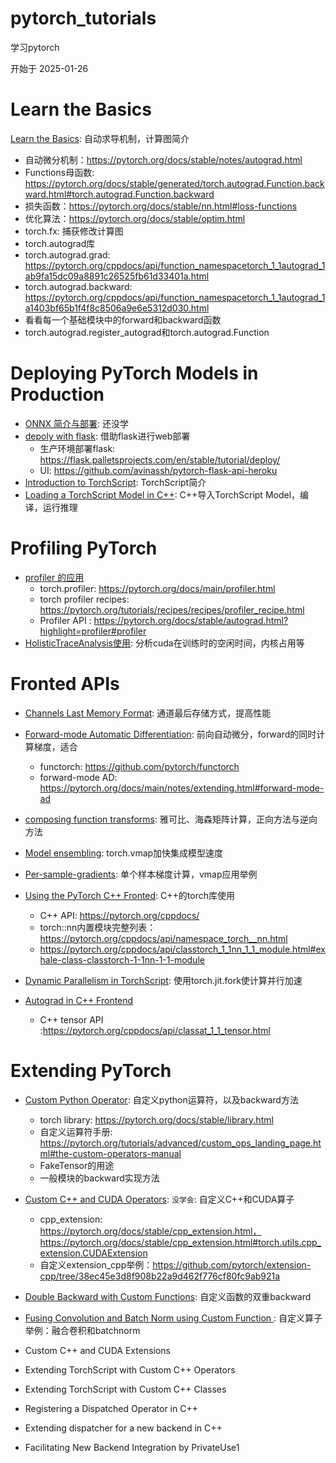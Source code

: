 # pytorch_tutorials
学习pytorch

开始于 2025-01-26


# Learn the Basics
[Learn the Basics](https://pytorch.org/tutorials/beginner/basics/intro.html): 自动求导机制，计算图简介

* 自动微分机制：https://pytorch.org/docs/stable/notes/autograd.html
* Functions母函数: https://pytorch.org/docs/stable/generated/torch.autograd.Function.backward.html#torch.autograd.Function.backward
* 损失函数：https://pytorch.org/docs/stable/nn.html#loss-functions
* 优化算法：https://pytorch.org/docs/stable/optim.html
* torch.fx: 捕获修改计算图
* torch.autograd库
* torch.autograd.grad: https://pytorch.org/cppdocs/api/function_namespacetorch_1_1autograd_1ab9fa15dc09a8891c26525fb61d33401a.html
* torch.autograd.backward: https://pytorch.org/cppdocs/api/function_namespacetorch_1_1autograd_1a1403bf65b1f4f8c8506a9e6e5312d030.html
* 看看每一个基础模块中的forward和backward函数
* torch.autograd.register_autograd和torch.autograd.Function

# Deploying PyTorch Models in Production
* [ONNX 简介与部署](): 还没学
* [depoly with flask](https://pytorch.org/tutorials/intermediate/flask_rest_api_tutorial.html#): 借助flask进行web部署
    * 生产环境部署flask: https://flask.palletsprojects.com/en/stable/tutorial/deploy/
    * UI: https://github.com/avinassh/pytorch-flask-api-heroku
* [Introduction to TorchScript](https://pytorch.org/tutorials/beginner/Intro_to_TorchScript_tutorial.html): TorchScript简介
* [Loading a TorchScript Model in C++](https://pytorch.org/tutorials/advanced/cpp_export.html): C++导入TorchScript Model，编译，运行推理

# Profiling PyTorch
* [profiler 的应用](https://pytorch.org/tutorials/beginner/profiler.html)
    * torch.profiler: https://pytorch.org/docs/main/profiler.html
    * torch profiler recipes: https://pytorch.org/tutorials/recipes/recipes/profiler_recipe.html
    * Profiler API : https://pytorch.org/docs/stable/autograd.html?highlight=profiler#profiler
* [HolisticTraceAnalysis使用](https://pytorch.org/tutorials/beginner/hta_intro_tutorial.html): 分析cuda在训练时的空闲时间，内核占用等

# Fronted APIs

* [Channels Last Memory Format](https://pytorch.org/tutorials/intermediate/memory_format_tutorial.html): 通道最后存储方式，提高性能
* [Forward-mode Automatic Differentiation](https://pytorch.org/tutorials/intermediate/forward_ad_usage.html): 前向自动微分，forward的同时计算梯度，适合
    * functorch: https://github.com/pytorch/functorch
    * forward-mode AD: https://pytorch.org/docs/main/notes/extending.html#forward-mode-ad

* [composing function transforms](https://pytorch.org/functorch/stable/notebooks/jacobians_hessians.html): 雅可比、海森矩阵计算，正向方法与逆向方法

* [Model ensembling](https://pytorch.org/tutorials/intermediate/ensembling.html): torch.vmap加快集成模型速度

* [Per-sample-gradients](https://pytorch.org/tutorials/intermediate/per_sample_grads.html): 单个样本梯度计算，vmap应用举例

* [Using the PyTorch C++ Fronted](https://pytorch.org/tutorials/advanced/cpp_frontend.html): C++的torch库使用
    * C++ API: https://pytorch.org/cppdocs/
    * torch::nn内置模块完整列表：https://pytorch.org/cppdocs/api/namespace_torch__nn.html
    * https://pytorch.org/cppdocs/api/classtorch_1_1nn_1_1_module.html#exhale-class-classtorch-1-1nn-1-1-module
* [Dynamic Parallelism in TorchScript](https://pytorch.org/tutorials/advanced/torch-script-parallelism.html): 使用torch.jit.fork使计算并行加速
* [Autograd in C++ Frontend](https://pytorch.org/tutorials/advanced/cpp_autograd.html)
    * C++ tensor API :https://pytorch.org/cppdocs/api/classat_1_1_tensor.html



# Extending PyTorch

* [Custom Python Operator](https://pytorch.org/tutorials/advanced/python_custom_ops.html): 自定义python运算符，以及backward方法 
    * torch library: https://pytorch.org/docs/stable/library.html
    * 自定义运算符手册: https://pytorch.org/tutorials/advanced/custom_ops_landing_page.html#the-custom-operators-manual
    * FakeTensor的用途
    * 一般模块的backward实现方法
* [Custom C++ and CUDA Operators](https://pytorch.org/tutorials/advanced/cpp_custom_ops.html): `没学会`: 自定义C++和CUDA算子
    * cpp_extension: https://pytorch.org/docs/stable/cpp_extension.html，https://pytorch.org/docs/stable/cpp_extension.html#torch.utils.cpp_extension.CUDAExtension
    * 自定义extension_cpp举例：https://github.com/pytorch/extension-cpp/tree/38ec45e3d8f908b22a9d462f776cf80fc9ab921a
* [Double Backward with Custom Functions](https://pytorch.org/tutorials/intermediate/custom_function_double_backward_tutorial.html): 自定义函数的双重backward
* [Fusing Convolution and Batch Norm using Custom Function
](https://pytorch.org/tutorials/intermediate/custom_function_conv_bn_tutorial.html): 自定义算子举例：融合卷积和batchnorm

* Custom C++ and CUDA Extensions
* Extending TorchScript with Custom C++ Operators
* Extending TorchScript with Custom C++ Classes
* Registering a Dispatched Operator in C++
* Extending dispatcher for a new backend in C++
* Facilitating New Backend Integration by PrivateUse1